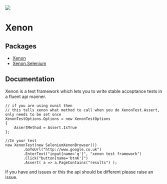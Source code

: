 <a href="http://buildserver.spawtz.com:8000/viewType.html?buildTypeId=Xenon_Build&guest=1">
<img src="http://buildserver.spawtz.com:8000/app/rest/builds/buildType:(id:Xenon_Build)/statusIcon"/>
</a>

Xenon
=====

Packages
-------------
- [Xenon](https://www.nuget.org/packages/Xenon)
- [Xenon.Selenium](https://www.nuget.org/packages/Xenon.Selenium)

Documentation
-------------
Xenon is a test framework which lets you to write stable acceptance tests in a fluent api manner.

    // if you are using nunit then 
    // this tells xenon what method to call when you do XenonTest.Assert, only needs to be set once
	XenonTestOptions.Options = new XenonTestOptions
	{
		AssertMethod = Assert.IsTrue
	};
			
    //In your test
    new XenonTest(new SeleniumXenonBrowser())
            .GoToUrl("http://www.google.co.uk")
            .EnterText("input[name='q']", "xenon test framework")
            .Click("button[name='btnK']")
            .Assert( a => a.PageContains("results") );

If you have and issues or this the api should be different please raise an issue.

